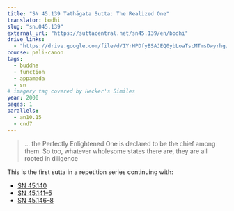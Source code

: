 ```yaml
---
title: "SN 45.139 Tathāgata Sutta: The Realized One"
translator: bodhi
slug: "sn.045.139"
external_url: "https://suttacentral.net/sn45.139/en/bodhi"
drive_links:
  - "https://drive.google.com/file/d/1YrHPDfyBSAJEQ0ybLoaTscMTmsDwyrhg/view?usp=drivesdk"
course: pali-canon
tags:
  - buddha
  - function
  - appamada
  - sn
# imagery tag covered by Hecker's Similes
year: 2000
pages: 1
parallels:
  - an10.15
  - cnd7
---
```


> ... the Perfectly Enlightened One is declared to be the chief among them. So too, whatever wholesome states there are, they are all rooted in diligence

This is the first sutta in a repetition series  continuing with:
  - [SN 45.140](/content/canon/sn45.140)
  - [SN 45.141–5](/content/canon/sn45.141-145)
  - [SN 45.146–8](/content/canon/sn45.146-148)
